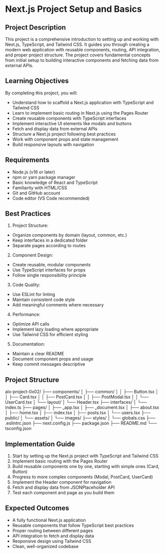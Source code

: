 # Next.js Project Setup and Basics

## Project Description

This project is a comprehensive introduction to setting up and working with Next.js, TypeScript, and Tailwind CSS. It guides you through creating a modern web application with reusable components, routing, API integration, and proper project structure. The project covers fundamental concepts from initial setup to building interactive components and fetching data from external APIs.

## Learning Objectives

By completing this project, you will:

- Understand how to scaffold a Next.js application with TypeScript and Tailwind CSS
- Learn to implement basic routing in Next.js using the Pages Router
- Create reusable components with TypeScript interfaces
- Implement interactive UI elements like modals and buttons
- Fetch and display data from external APIs
- Structure a Next.js project following best practices
- Work with component props and state management
- Build responsive layouts with navigation

## Requirements

- Node.js (v16 or later)
- npm or yarn package manager
- Basic knowledge of React and TypeScript
- Familiarity with HTML/CSS
- Git and GitHub account
- Code editor (VS Code recommended)

## Best Practices

1. Project Structure:

- Organize components by domain (layout, common, etc.)
- Keep interfaces in a dedicated folder
- Separate pages according to routes

2. Component Design:

- Create reusable, modular components
- Use TypeScript interfaces for props
- Follow single responsibility principle

3. Code Quality:

- Use ESLint for linting
- Maintain consistent code style
- Add meaningful comments where necessary

4. Performance:

- Optimize API calls
- Implement lazy loading where appropriate
- Use Tailwind CSS for efficient styling

5. Documentation:

- Maintain a clear README
- Document component props and usage
- Keep commit messages descriptive

## Project Structure

alx-project-0x02/
├── components/
│   ├── common/
│   │   ├── Button.tsx
│   │   ├── Card.tsx
│   │   ├── PostCard.tsx
│   │   ├── PostModal.tsx
│   │   └── UserCard.tsx
│   └── layout/
│       └── Header.tsx
├── interfaces/
│   └── index.ts
├── pages/
│   ├── _app.tsx
│   ├── _document.tsx
│   ├── about.tsx
│   ├── home.tsx
│   ├── index.tsx
│   ├── posts.tsx
│   └── users.tsx
├── public/
│   └── assets/
│       └── images/
├── styles/
│   └── globals.css
├── .eslintrc.json
├── next.config.js
├── package.json
├── README.md
└── tsconfig.json

## Implementation Guide

1. Start by setting up the Next.js project with TypeScript and Tailwind CSS
2. Implement basic routing with the Pages Router
3. Build reusable components one by one, starting with simple ones (Card, Button)
4. Progress to more complex components (Modal, PostCard, UserCard)
5. Implement the Header component for navigation
6. Fetch and display data from JSONPlaceholder API
7. Test each component and page as you build them

## Expected Outcomes

- A fully functional Next.js application
- Reusable components that follow TypeScript best practices
- Proper routing between different pages
- API integration to fetch and display data
- Responsive design using Tailwind CSS
- Clean, well-organized codebase